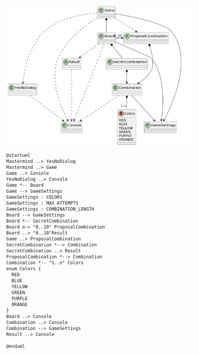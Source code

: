 <p align="center">
  <img src="https://github.com/USantaTecla-ed-mpds/lab-chomsky/blob/master/tech-js-basado-objetos/mastermind/MasterMind-UML.png">
</p>

```
@startuml
Mastermind ..> YesNoDialog
Mastermind ..> Game
Game ..> Console
YesNoDialog ..> Console
Game *-- Board
Game --> GameSettings
GameSettings : COLORS
GameSettings : MAX_ATTEMPTS
GameSettings : COMBINATION_LENGTH
Board --> GameSettings
Board *-- SecretCombination
Board o-> "0..10" ProposalCombination
Board ..> "0..10"Result
Game ..> ProposalCombination
SecretCombination *--> Combination
SecretCombination ..> Result
ProposalCombination *--> Combination
Combination *-- "1..n" Colors
enum Colors {
  RED
  BLUE
  YELLOW
  GREEN
  PURPLE
  ORANGE
}
Board ..> Console
Combination ..> Console
Combination --> GameSettings
Result ..> Console

@enduml
```
